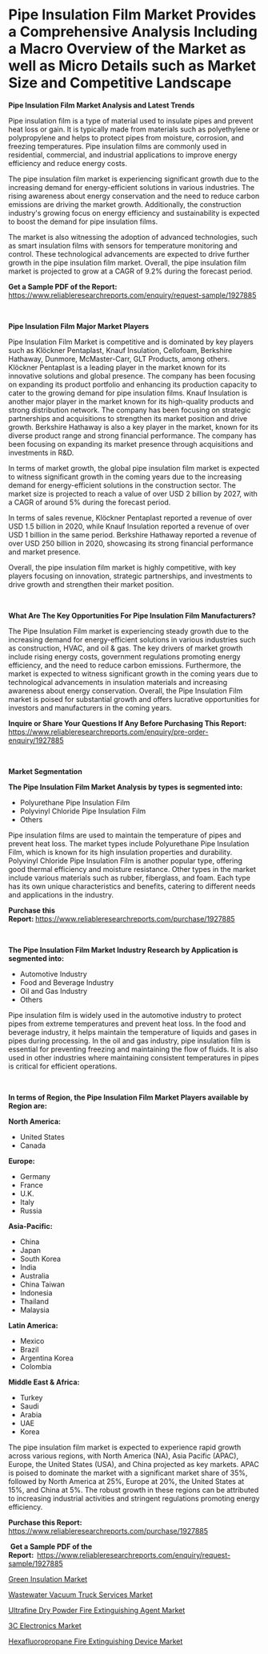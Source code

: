 <p><h1>Pipe Insulation Film Market Provides a Comprehensive Analysis Including a Macro Overview of the Market as well as Micro Details such as Market Size and Competitive Landscape</h1></p><p><strong>Pipe Insulation Film Market Analysis and Latest Trends</strong></p>
<p><p>Pipe insulation film is a type of material used to insulate pipes and prevent heat loss or gain. It is typically made from materials such as polyethylene or polypropylene and helps to protect pipes from moisture, corrosion, and freezing temperatures. Pipe insulation films are commonly used in residential, commercial, and industrial applications to improve energy efficiency and reduce energy costs.</p><p>The pipe insulation film market is experiencing significant growth due to the increasing demand for energy-efficient solutions in various industries. The rising awareness about energy conservation and the need to reduce carbon emissions are driving the market growth. Additionally, the construction industry's growing focus on energy efficiency and sustainability is expected to boost the demand for pipe insulation films.</p><p>The market is also witnessing the adoption of advanced technologies, such as smart insulation films with sensors for temperature monitoring and control. These technological advancements are expected to drive further growth in the pipe insulation film market. Overall, the pipe insulation film market is projected to grow at a CAGR of 9.2% during the forecast period.</p></p>
<p><strong>Get a Sample PDF of the Report:&nbsp;</strong> <a href="https://www.reliableresearchreports.com/enquiry/request-sample/1927885">https://www.reliableresearchreports.com/enquiry/request-sample/1927885</a></p>
<p>&nbsp;</p>
<p><strong>Pipe Insulation Film Major Market Players</strong></p>
<p><p>Pipe Insulation Film Market is competitive and is dominated by key players such as Klöckner Pentaplast, Knauf Insulation, Cellofoam, Berkshire Hathaway, Dunmore, McMaster-Carr, GLT Products, among others. Klöckner Pentaplast is a leading player in the market known for its innovative solutions and global presence. The company has been focusing on expanding its product portfolio and enhancing its production capacity to cater to the growing demand for pipe insulation films. Knauf Insulation is another major player in the market known for its high-quality products and strong distribution network. The company has been focusing on strategic partnerships and acquisitions to strengthen its market position and drive growth. Berkshire Hathaway is also a key player in the market, known for its diverse product range and strong financial performance. The company has been focusing on expanding its market presence through acquisitions and investments in R&D. </p><p>In terms of market growth, the global pipe insulation film market is expected to witness significant growth in the coming years due to the increasing demand for energy-efficient solutions in the construction sector. The market size is projected to reach a value of over USD 2 billion by 2027, with a CAGR of around 5% during the forecast period.</p><p>In terms of sales revenue, Klöckner Pentaplast reported a revenue of over USD 1.5 billion in 2020, while Knauf Insulation reported a revenue of over USD 1 billion in the same period. Berkshire Hathaway reported a revenue of over USD 250 billion in 2020, showcasing its strong financial performance and market presence. </p><p>Overall, the pipe insulation film market is highly competitive, with key players focusing on innovation, strategic partnerships, and investments to drive growth and strengthen their market position.</p></p>
<p>&nbsp;</p>
<p><strong>What Are The Key Opportunities For Pipe Insulation Film Manufacturers?</strong></p>
<p><p>The Pipe Insulation Film market is experiencing steady growth due to the increasing demand for energy-efficient solutions in various industries such as construction, HVAC, and oil & gas. The key drivers of market growth include rising energy costs, government regulations promoting energy efficiency, and the need to reduce carbon emissions. Furthermore, the market is expected to witness significant growth in the coming years due to technological advancements in insulation materials and increasing awareness about energy conservation. Overall, the Pipe Insulation Film market is poised for substantial growth and offers lucrative opportunities for investors and manufacturers in the coming years.</p></p>
<p><strong>Inquire or Share Your Questions If Any Before Purchasing This Report:</strong> <a href="https://www.reliableresearchreports.com/enquiry/pre-order-enquiry/1927885">https://www.reliableresearchreports.com/enquiry/pre-order-enquiry/1927885</a></p>
<p>&nbsp;</p>
<p><strong>Market Segmentation</strong></p>
<p><strong>The Pipe Insulation Film Market Analysis by types is segmented into:</strong></p>
<p><ul><li>Polyurethane Pipe Insulation Film</li><li>Polyvinyl Chloride Pipe Insulation Film</li><li>Others</li></ul></p>
<p><p>Pipe insulation films are used to maintain the temperature of pipes and prevent heat loss. The market types include Polyurethane Pipe Insulation Film, which is known for its high insulation properties and durability. Polyvinyl Chloride Pipe Insulation Film is another popular type, offering good thermal efficiency and moisture resistance. Other types in the market include various materials such as rubber, fiberglass, and foam. Each type has its own unique characteristics and benefits, catering to different needs and applications in the industry.</p></p>
<p><strong>Purchase this Report:&nbsp;</strong><a href="https://www.reliableresearchreports.com/purchase/1927885">https://www.reliableresearchreports.com/purchase/1927885</a></p>
<p>&nbsp;</p>
<p><strong>The Pipe Insulation Film Market Industry Research by Application is segmented into:</strong></p>
<p><ul><li>Automotive Industry</li><li>Food and Beverage Industry</li><li>Oil and Gas Industry</li><li>Others</li></ul></p>
<p><p>Pipe insulation film is widely used in the automotive industry to protect pipes from extreme temperatures and prevent heat loss. In the food and beverage industry, it helps maintain the temperature of liquids and gases in pipes during processing. In the oil and gas industry, pipe insulation film is essential for preventing freezing and maintaining the flow of fluids. It is also used in other industries where maintaining consistent temperatures in pipes is critical for efficient operations.</p></p>
<p>&nbsp;</p>
<p><strong>In terms of Region, the Pipe Insulation Film Market Players available by Region are:</strong></p>
<p>
    <p> <strong> North America: </strong>
        <ul>
            <li>United States</li>
            <li>Canada</li>
        </ul>
        </p> 
    <p> <strong> Europe: </strong>
        <ul>
            <li>Germany</li>
            <li>France</li>
            <li>U.K.</li>
            <li>Italy</li>
            <li>Russia</li>
        </ul>
        </p> 
    <p> <strong> Asia-Pacific: </strong>
        <ul>
            <li>China</li>
            <li>Japan</li>
            <li>South Korea</li>
            <li>India</li>
            <li>Australia</li>
            <li>China Taiwan</li>
            <li>Indonesia</li>
            <li>Thailand</li>
            <li>Malaysia</li>
        </ul>
        </p> 
    <p> <strong> Latin America: </strong>
        <ul>
            <li>Mexico</li>
            <li>Brazil</li>
            <li>Argentina Korea</li>
            <li>Colombia</li>
        </ul>
        </p> 
    <p> <strong> Middle East & Africa: </strong>
        <ul>
            <li>Turkey</li>
            <li>Saudi</li>
            <li>Arabia</li>
            <li>UAE</li>
            <li>Korea</li>
        </ul>
    </p>
    </p>
<p><p>The pipe insulation film market is expected to experience rapid growth across various regions, with North America (NA), Asia Pacific (APAC), Europe, the United States (USA), and China projected as key markets. APAC is poised to dominate the market with a significant market share of 35%, followed by North America at 25%, Europe at 20%, the United States at 15%, and China at 5%. The robust growth in these regions can be attributed to increasing industrial activities and stringent regulations promoting energy efficiency.</p></p>
<p><strong>Purchase this Report: </strong><a href="https://www.reliableresearchreports.com/purchase/1927885">https://www.reliableresearchreports.com/purchase/1927885</a></p>
<p>&nbsp;<strong>Get a Sample PDF of the Report:&nbsp;&nbsp;</strong><a href="https://www.reliableresearchreports.com/enquiry/request-sample/1927885">https://www.reliableresearchreports.com/enquiry/request-sample/1927885</a></p>
<p><strong></strong></p>
<p><p><a href="https://view.publitas.com/reportprime-1/green-insulation-market-offers-provide-insightful-data-for-the-time-period-from-2024-to-2031-and-also-provide-analysis-based-on-application-type-and-region/">Green Insulation Market</a></p><p><a href="https://lydian-appliance-61d.notion.site/Wastewater-Vacuum-Truck-Services-Market-Size-Share-Trends-Analysis-Report-By-Application-Regiona-7ca4838ec11d42fc9146ca5e94b98974">Wastewater Vacuum Truck Services Market</a></p><p><a href="https://forested-sushi-9b0.notion.site/Ultrafine-Dry-Powder-Fire-Extinguishing-Agent-Market-Share-Market-New-Trends-Analysis-Report-By-Ty-aa0f94cf80e44e5f89caa8eace3280c9">Ultrafine Dry Powder Fire Extinguishing Agent Market</a></p><p><a href="https://view.publitas.com/reportprime-1/3c-electronics-market-size-2024-2031-global-industrial-analysis-key-geographical-regions-market-share-top-key-players-product-types-and-forecast-research-report/">3C Electronics Market</a></p><p><a href="https://summer-dogwood-3e9.notion.site/Hexafluoropropane-Fire-Extinguishing-Device-Market-Research-Report-Provides-thorough-Industry-Overvi-8826e52104d54e78842467869015cd2e">Hexafluoropropane Fire Extinguishing Device Market</a></p></p>